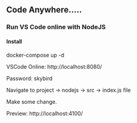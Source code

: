 ## Code Anywhere.....
### Run VS Code online with NodeJS

#### Install
docker-compose up -d

VSCode Online: http://localhost:8080/

Password: skybird

Navigate to project -> nodejs -> src -> index.js file

Make some change.

Preview: http://localhost:4100/


